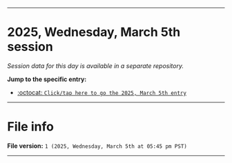 
***

# 2025, Wednesday, March 5th session

_Session data for this day is available in a separate repository._

**Jump to the specific entry:**

- [:octocat: `Click/tap here to go the 2025, March 5th entry`](https://github.com/seanpm2001/SeansLifeArchive_Images_TinyTower_Y2025/tree/SeansLifeArchive_Images_TinyTower_Y2025_Main-dev/2025/03_March/05/)

***

# File info

**File version:** `1 (2025, Wednesday, March 5th at 05:45 pm PST)`

***
